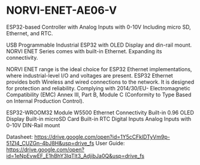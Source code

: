 # NORVI-ENET-AE06-V
 ESP32-based Controller with Analog Inputs with 0-10V Including micro SD, Ethernet, and RTC. 

USB Programmable Industrial ESP32 with OLED Display and din-rail mount. NORVI ENET Series comes with built-in Ethernet. Expanding its connectivity.  

NORVI ENET range is the ideal choice for ESP32 Ethernet implementations, where industrial-level I/O and voltages are present. 
ESP32 Ethernet provides both Wireless and wired connections to the network. 
It is designed for protection and reliability. 
Complying with  2014/30/EU- Electromagnetic Compatibility (EMC)
Annex III, Part B, Module C (Conformity to Type Based on Internal Production Control).

ESP32-WROOM32 Module
W5500 Ethernet Connectivity
Built-in 0.96 OLED Display
Built-in microSD Card
Built-in RTC
Digital Inputs
Analog Inputs with 0-10V
DIN-Rail mount

Datasheet:    https://drive.google.com/open?id=1Y5cCFklDTyVm9p-51ZI4_CUZGn-4bJ8H&usp=drive_fs
User Guide:   https://drive.google.com/open?id=1eNpEvwEF_E1hBhY3lqTlt3_AdjibJa0Q&usp=drive_fs

